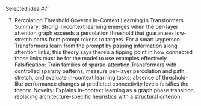 Selected idea #7:

7) Percolation Threshold Governs In-Context Learning in Transformers
Summary: Strong in-context learning emerges when the per-layer attention graph exceeds a percolation threshold that guarantees low-stretch paths from prompt tokens to targets.
For a smart layperson: Transformers learn from the prompt by passing information along attention links; this theory says there’s a tipping point in how connected those links must be for the model to use examples effectively.
Falsification: Train families of sparse-attention Transformers with controlled sparsity patterns, measure per-layer percolation and path stretch, and evaluate in-context learning tasks; absence of threshold-like performance changes at predicted connectivity levels falsifies the theory.
Novelty: Explains in-context learning as a graph phase transition, replacing architecture-specific heuristics with a structural criterion.
